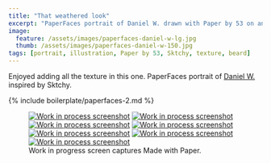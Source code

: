 ```yaml
---
title: "That weathered look"
excerpt: "PaperFaces portrait of Daniel W. drawn with Paper by 53 on an iPad."
image: 
  feature: /assets/images/paperfaces-daniel-w-lg.jpg
  thumb: /assets/images/paperfaces-daniel-w-150.jpg
tags: [portrait, illustration, Paper by 53, Sktchy, texture, beard]
---
```


Enjoyed adding all the texture in this one. PaperFaces portrait of [Daniel W.](http://sktchy.com/Uc5fXc) inspired by Sktchy.

{% include boilerplate/paperfaces-2.md %}

<figure class="third">
  <a href="{{ site.url }}/assets/images/paperfaces-daniel-w-process-1-lg.jpg"><img src="{{ site.url }}/assets/images/paperfaces-daniel-w-process-1-600.jpg" alt="Work in process screenshot"></a>
  <a href="{{ site.url }}/assets/images/paperfaces-daniel-w-process-2-lg.jpg"><img src="{{ site.url }}/assets/images/paperfaces-daniel-w-process-2-600.jpg" alt="Work in process screenshot"></a>
  <a href="{{ site.url }}/assets/images/paperfaces-daniel-w-process-3-lg.jpg"><img src="{{ site.url }}/assets/images/paperfaces-daniel-w-process-3-600.jpg" alt="Work in process screenshot"></a>
  <a href="{{ site.url }}/assets/images/paperfaces-daniel-w-process-4-lg.jpg"><img src="{{ site.url }}/assets/images/paperfaces-daniel-w-process-4-600.jpg" alt="Work in process screenshot"></a>
  <a href="{{ site.url }}/assets/images/paperfaces-daniel-w-process-5-lg.jpg"><img src="{{ site.url }}/assets/images/paperfaces-daniel-w-process-5-600.jpg" alt="Work in process screenshot"></a>
  <a href="{{ site.url }}/assets/images/paperfaces-daniel-w-process-6-lg.jpg"><img src="{{ site.url }}/assets/images/paperfaces-daniel-w-process-6-600.jpg" alt="Work in process screenshot"></a>
  <a href="{{ site.url }}/assets/images/paperfaces-daniel-w-process-7-lg.jpg"><img src="{{ site.url }}/assets/images/paperfaces-daniel-w-process-7-600.jpg" alt="Work in process screenshot"></a>
  <figcaption>Work in progress screen captures Made with Paper.</figcaption>
</figure>
